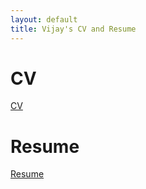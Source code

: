 ```yaml
---
layout: default
title: Vijay's CV and Resume
---
```


# CV
[CV](cv.pdf)

# Resume
[Resume](resume.pdf)

